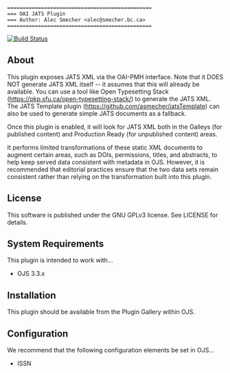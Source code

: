 ```
===============================================
=== OAI JATS Plugin
=== Author: Alec Smecher <alec@smecher.bc.ca>
===============================================
```

[![Build Status](https://travis-ci.org/pkp/oaiJats.svg?branch=main)](https://travis-ci.org/pkp/oaiJats)

## About

This plugin exposes JATS XML via the OAI-PMH interface.
Note that it DOES NOT generate JATS XML itself -- it assumes that this will
already be available. You can use a tool like Open Typesetting Stack
(https://pkp.sfu.ca/open-typesetting-stack/) to generate the JATS XML.
The JATS Template plugin (https://github.com/asmecher/jatsTemplate) can also
be used to generate simple JATS documents as a fallback.

Once this plugin is enabled, it will look for JATS XML both in the Galleys
(for published content) and Production Ready (for unpublished content) areas.

It performs limited transformations of these static XML documents to augment
certain areas, such as DOIs, permissions, titles, and abstracts, to help keep
served data consistent with metadata in OJS. However, it is recommended that
editorial practices ensure that the two data sets remain consistent rather than
relying on the transformation built into this plugin.


## License

This software is published under the GNU GPLv3 license. See LICENSE for details.

## System Requirements

This plugin is intended to work with...
 - OJS 3.3.x

## Installation

This plugin should be available from the Plugin Gallery within OJS.

## Configuration

We recommend that the following configuration elements be set in OJS...
 - ISSN
